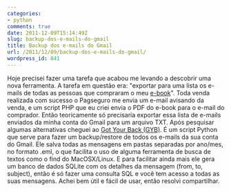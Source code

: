 ```yaml
---
categories:
- python
comments: true
date: 2011-12-09T15:14:49Z
slug: backup-dos-e-mails-do-gmail
title: Backup dos e-mails do Gmail
url: /2011/12/09/backup-dos-e-mails-do-gmail/
wordpress_id: 841
---
```


Hoje precisei fazer uma tarefa que acabou me levando a descobrir uma nova ferramenta. A tarefa em questão era: "exportar para uma lista os e-mails de todas as pessoas que compraram o meu [e-book](http://www.zfnapratica.com.br)". Toda venda realizada com sucesso o Pagseguro me envia um e-mail avisando da venda, e um script PHP que eu criei envia o PDF do e-book para o e-mail do comprador. Então teoricamente só precisaria exportar essa lista de e-mails enviados da minha conta do Gmail para um arquivo TXT. 
Após pesquisar algumas alternativas cheguei ao [Got Your Back (GYB)](http://code.google.com/p/got-your-back/). É um script Python que serve para fazer um backup/restore de todos os e-mails da sua conta do Gmail. Ele salva todas as mensagens em pastas separadas por ano/mes, no formato .eml, o que facilita o uso de alguma ferramenta de busca de textos como o find do MacOSX/Linux. E para facilitar ainda mais ele gera um banco de dados SQLite com os detalhes da mensagem (from, to, subject), então é só fazer uma consulta SQL e você tem acesso a todas as suas mensagens. 
Achei bem útil e fácil de usar, então resolvi compartilhar.
